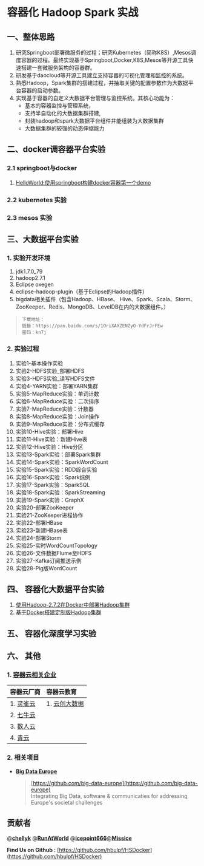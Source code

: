 # 容器化 Hadoop Spark 实战 #
## 一、整体思路 ##
1. 研究Springboot部署微服务的过程；研究Kubernetes（简称K8S）,Mesos调度容器的过程。最终实现基于Springboot,Docker,K8S,Mesos等开源工具快速搭建一套微服务架构的容器群。
2. 研发基于daocloud等开源工具建立支持容器的可视化管理和监控的系统。
3. 熟悉Hadoop，Spark集群的搭建过程，并抽取关键的配置参数作为大数据平台容器的启动参数。
4. 实现基于容器的自定义大数据平台管理与监控系统。其核心功能为：
	- 基本的容器监控与管理系统，
	- 支持半自动化的大数据集群搭建,
	- 封装hadoop和spark大数据平台组件并能组装为大数据集群
	- 大数据集群的较强的动态伸缩能力

## 二、docker调容器平台实验 ##
### 2.1 springboot与docker ###
1. [HelloWorld:使用springboot构建docker容器第一个demo](./springboot_docker/docker-spring-boot)

### 2.2 kubernetes 实验 ###

### 2.3 mesos 实验 ###

## 三、大数据平台实验 ##
### 1. 实验开发环境  ###
1. jdk1.7.0_79 
1. hadoop2.7.1 
1. Eclipse oxegen
2. eclipse-hadoop-plugin（基于Eclipse的Hadoop插件）
1. bigdata相关插件（包含Hadoop、HBase、 Hive、Spark、Scala、Storm、ZooKeeper、Redis、MongoDB、LevelDB在内的大数据组件。）
>     下载地址： 
>     链接：https://pan.baidu.com/s/1OriXAXZENZyO-YdFrJrFEw
>     密码：kn7j

### 2. 实验过程 ###

1. 实验1-基本操作实验
1. 实验2-HDFS实验_部署HDFS
1. 实验3-HDFS实验_读写HDFS文件
1. 实验4-YARN实验：部署YARN集群
1. 实验5-MapReduce实验：单词计数
1. 实验6-MapReduce实验：二次排序
1. 实验7-MapReduce实验：计数器
1. 实验8-MapReduce实验：Join操作
1. 实验9-MapReduce实验：分布式缓存
1. 实验10-Hive实验：部署Hive
1. 实验11-Hive实验：新建Hive表
1. 实验12-Hive实验：Hive分区
1. 实验13-Spark实验：部署Spark集群
1. 实验14-Spark实验：SparkWordCount
1. 实验15-Spark实验：RDD综合实验
1. 实验16-Spark实验：Spark综例
1. 实验17-Spark实验：SparkSQL
1. 实验18-Spark实验：SparkStreaming
1. 实验19-Spark实验：GraphX
1. 实验20-部署ZooKeeper
1. 实验21-ZooKeeper进程协作
1. 实验22-部署HBase
1. 实验23-新建HBase表
1. 实验24-部署Storm
1. 实验25-实时WordCountTopology
1. 实验26-文件数据Flume至HDFS
1. 实验27-Kafka订阅推送示例
1. 实验28-Pig版WordCount


## 四、 容器化大数据平台实验 ###
1. [使用Hadoop-2.7.2在Docker中部署Hadoop集群](./hadoopspark/demo_1-HadoopClusterRaw)
2. [基于Docker搭建定制版Hadoop集群](./hadoopspark/demo_2-docker-cluster)

## 五、 容器化深度学习实验 ###


## 六、 其他 ##
### 1. [ 容器云相关企业](./casestudy) ###
| 容器云厂商 | 容器云教育 |
| :---------- | :---------- |
|1. [灵雀云](http://www.alauda.cn/product/detail/id/68.html)|1. [云创大数据](http://www.cstor.cn/) |
|2. [七牛云](https://www.qiniu.com/products/kirk)| |
|3. [数人云](https://www.shurenyun.com/scene-bigdata.html)| | 
|4. [青云](https://www.qingcloud.com)| |
### 2. 相关项目 ###

-   **[Big Data Europe](https://www.big-data-europe.eu/)**  
   
	> [https://github.com/big-data-europe](https://github.com/big-data-europe)  
	> Integrating Big Data, software & communicaties for addressing Europe's societal challenges

## 贡献者 ##

@[**chellyk**](https://github.com/chellyk) @[**RunAtWorld**](http://www.github.com/RunAtWorld) @[**icepoint666**](https://www.github.com/icepoint666)@[**Missice**](https://github.com/Missice)

**Find Us on Github :** [https://github.com/hbulpf/HSDocker](https://github.com/hbulpf/HSDocker)
